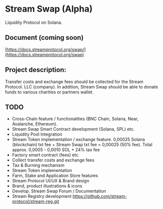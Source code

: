 # Stream Swap (Alpha)

Liquidity Protocol on Solana.

## Document (coming soon)

[https://docs.streamprotocol.org/swap/](https://docs.streamprotocol.org/swap)


## Project description: 

Transfer costs and exchange fees should be collected for the Stream Protocol. LLC (company). In addition, Stream Swap should be able to donate funds to various charities or partners wallet.

## TODO

- Cross-Chain feature / functionalities (BNC Chain, Solana, Near, Avalanche, Ethereum).
- Stream Swap Smart Contract development (Solana, SPL) etc.
- Liquidity Pool Integration
- Stream Token implementation / exchange feature. 0,00025 Solana (blockchain) txt fee + Stream Swap txt fee = 0,00025 (50% fee). Total approx. 0,0005 - 0,0010 SOL + 24% tax fee
- Factory smart contract (fees) etc.
- Collect transfer costs and exchange fees
- Tax & Burning mechanism
- Stream Token implementation
- Farm, Stake and Application Store features
- Stream Protocol UI/UX & Brand design
- Brand, product illustrations & icons
- Develop. Stream Swap Forum / Documentation
- Stream Registry development https://github.com/stream-protocol/stream-reg.git
